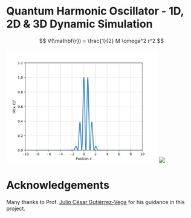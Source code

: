 # Quantum Harmonic Oscillator - 1D, 2D & 3D Dynamic Simulation

$$ V(\mathbf{r}) = \frac{1}{2} M \omega^2 r^2 $$

<img src="animations/1D_video.gif" width="400">

<img src="animations/2D_video.gif" width="400">

# Acknowledgements
Many thanks to Prof. [Julio César Gutiérrez-Vega](https://scholar.google.com/citations?user=SXtXBWkAAAAJ&hl) for his guidance in this project.
